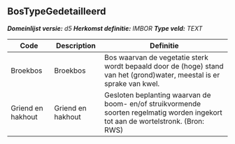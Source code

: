 ﻿## BosTypeGedetailleerd

*__Domeinlijst versie:__ d5*
*__Herkomst definitie:__ IMBOR*
*__Type veld:__ TEXT*

|__Code__ |__Description__ |__Definitie__	|
|	---	|	---	|   ---	| 
| Broekbos | Broekbos | Bos waarvan de vegetatie sterk wordt bepaald door de (hoge) stand van het (grond)water, meestal is er sprake van kwel. |
| Griend en hakhout | Griend en hakhout | Gesloten beplanting waarvan de boom- en/of struikvormende soorten regelmatig worden ingekort tot aan de wortelstronk. (Bron: RWS) |
